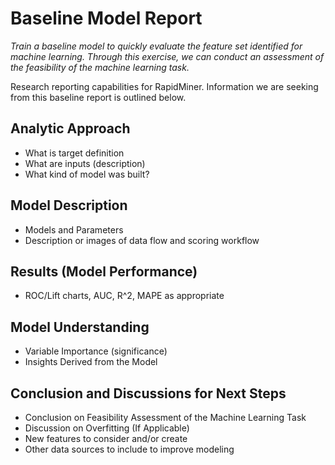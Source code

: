 # Baseline Model Report

_Train a baseline model to quickly evaluate the feature set identified for machine learning. Through this exercise, we can conduct an assessment of the feasibility of the machine learning task._

Research reporting capabilities for RapidMiner. Information we are seeking from this baseline report is outlined below.  

## Analytic Approach
* What is target definition
* What are inputs (description)
* What kind of model was built?

## Model Description
* Models and Parameters
* Description or images of data flow and scoring workflow 

## Results (Model Performance)
* ROC/Lift charts, AUC, R^2, MAPE as appropriate

## Model Understanding
* Variable Importance (significance)
* Insights Derived from the Model


## Conclusion and Discussions for Next Steps
* Conclusion on Feasibility Assessment of the Machine Learning Task
* Discussion on Overfitting (If Applicable)
* New features to consider and/or create 
* Other data sources to include to improve modeling 
